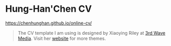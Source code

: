 # Hung-Han'Chen CV

<https://chenhunghan.github.io/online-cv/>

> The CV template I am using is designed by Xiaoying Riley at [3rd Wave Media](http://themes.3rdwavemedia.com/). 
> Visit her [website](http://themes.3rdwavemedia.com/) for more themes.
